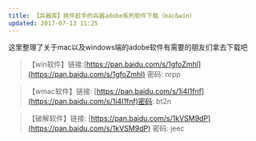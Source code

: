 ```yaml
---
title: 【兵器库】挑件趁手的兵器adobe系列软件下载（mac&win）
updated: 2017-07-13 11:25
---
```

这里整理了关于mac以及windows端的adobe软件有需要的朋友们拿去下载吧</br>

>【win软件】链接:[https://pan.baidu.com/s/1gfoZmhl](https://pan.baidu.com/s/1gfoZmhl) 密码: nrpp

>【wmac软件】链接: [https://pan.baidu.com/s/1i4I1fnf](https://pan.baidu.com/s/1i4I1fnf)密码: bt2n

>【破解软件】链接: [https://pan.baidu.com/s/1kVSM9dP](https://pan.baidu.com/s/1kVSM9dP) 密码: jeec
